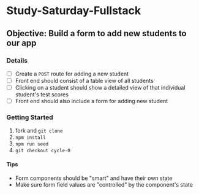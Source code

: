 # Study-Saturday-Fullstack

## Objective: Build a form to add new students to our app

### Details

- [ ] Create a `POST` route for adding a new student
- [ ] Front end should consist of a table view of all students
- [ ] Clicking on a student should show a detailed view of that individual student's test scores
- [ ] Front end should also include a form for adding new student

### Getting Started

1. fork and `git clone`
2. `npm install`
3. `npm run seed`
4. `git checkout cycle-0`

#### Tips

- Form components should be "smart" and have their own state
- Make sure form field values are "controlled" by the component's state
